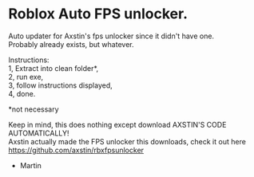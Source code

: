 # Roblox Auto FPS unlocker.
 
Auto updater for Axstin's fps unlocker since it didn't have one.   
Probably already exists, but whatever.   

Instructions:  
1, Extract into clean folder*,   
2, run exe,  
3, follow instructions displayed,  
4, done.  

*not necessary

Keep in mind, this does nothing except download AXSTIN'S CODE AUTOMATICALLY!  
Axstin actually made the FPS unlocker this downloads, check it out here https://github.com/axstin/rbxfpsunlocker 

- Martin
